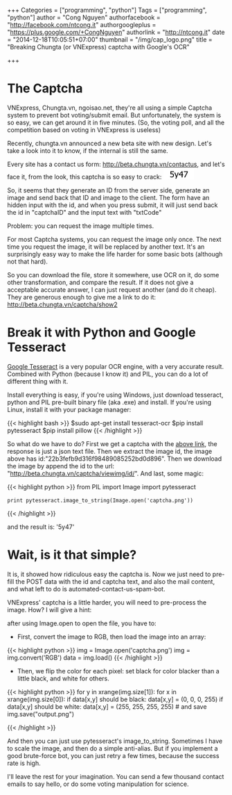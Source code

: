 +++
Categories = ["programming", "python"]
Tags = ["programming", "python"]
author = "Cong Nguyen"
authorfacebook = "http://facebook.com/ntcong.it"
authorgoogleplus = "https://plus.google.com/+CongNguyen"
authorlink = "http://ntcong.it"
date = "2014-12-18T10:05:51+07:00"
thumbnail = "/img/cap_logo.png"
title = "Breaking Chungta (or VNExpress) captcha with Google's OCR"

+++

# The Captcha
VNExpress, Chungta.vn, ngoisao.net, they're all using a simple Captcha system to prevent bot voting/submit email. But unfortunately, the system is so easy, we can get around it in five minutes. (So, the voting poll, and all the competition based on voting in VNExpress is useless)

Recently, chungta.vn announced a new beta site with new design. Let's take a look into it to know, if the internal is still the same.

Every site has a contact us form: http://beta.chungta.vn/contactus, and let's face it, from the look, this captcha is so easy to crack: ![easy](/img/captcha.png) 

So, it seems that they generate an ID from the server side, generate an image and send back that ID and image to the client. The form have an hidden input with the id, and when you press submit, it will just send back the id in "captchaID" and the input text with "txtCode"

Problem: you can request the image multiple times.

For most Captcha systems, you can request the image only once. The next time you request the image, it will be replaced by another text. It's an surprisingly easy way to make the life harder for some basic bots (although not that hard).

So you can download the file, store it somewhere, use OCR on it, do some other transformation, and compare the result. If it does not give a acceptable accurate answer, I can just request another (and do it cheap). They are generous enough to give me a link to do it: http://beta.chungta.vn/captcha/show2

# Break it with Python and Google Tesseract

[Google Tesseract](https://code.google.com/p/tesseract-ocr/) is a very popular OCR engine, with a very accurate result. Combined with Python (because I know it) and PIL, you can do a lot of different thing with it.

Install everything is easy, if you're using Windows, just download tesseract, python and PIL pre-built binary file (aka .exe) and install. If you're using Linux, install it with your package manager:

{{< highlight bash >}}
$sudo apt-get install tesseract-ocr
$pip install pytesseract
$pip install pillow
{{< /highlight >}}

So what do we have to do? First we get a captcha with the [above link](http://beta.chungta.vn/captcha/show2), the response is just a json text file. Then we extract the image id, the image above has id:"22b3fefb9d316f98489085252bd0d896". Then we download the image by append the id to the url: "http://beta.chungta.vn/captcha/viewimg/id/". And last, some magic:

{{< highlight python >}}
    from PIL import Image
    import pytesseract


    print pytesseract.image_to_string(Image.open('captcha.png'))
{{< /highlight >}}

and the result is: '5y47'

# Wait, is it that simple?

It is, it showed how ridiculous easy the captcha is. Now we just need to pre-fill the POST data with the id and captcha text, and also the mail content, and what left to do is automated-contact-us-spam-bot.

VNExpress' captcha is a little harder, you will need to pre-process the image. How? I will give a hint:

after using Image.open to open the file, you have to:

- First, convert the image to RGB, then load the image into an array:

{{< highlight python >}}
    img = Image.open('captcha.png')
    img = img.convert('RGB')
    data = img.load()
{{< /highlight >}}

- Then, we flip the color for each pixel: set black for color blacker than a little black, and white for others.

{{< highlight python >}}
    for y in xrange(img.size[1]):
        for x in xrange(img.size[0]):
            if data[x,y] should be black:
                data[x,y] = (0, 0, 0, 255)
            if data[x,y] should be white:
                data[x,y] = (255, 255, 255, 255)
    # and save
    img.save("output.png")
                
{{< /highlight >}}

And then you can just use pytesseract's image_to_string. Sometimes I have to scale the image, and then do a simple anti-alias. But if you implement a good brute-force bot, you can just retry a few times, because the success rate is high.

I'll leave the rest for your imagination. You can send a few thousand contact emails to say hello, or do some voting manipulation for science.

